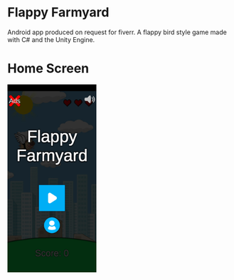# Flappy Farmyard
Android app produced on request for fiverr. A flappy bird style game made with C# and the Unity Engine. 



# Home Screen
<img src="https://github.com/cameronkenny101/FlappyFarmyard/blob/master/Assets/Github/homeScreen.png" alt="drawing" width="200"/>


#
